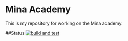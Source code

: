 # Mina Academy

This is my repository for working on the Mina academy.

##Status
[![build and test](https://github.com/MaxWallwey/maxwallwey-todo/actions/workflows/build-and-test.yml/badge.svg)](https://github.com/MaxWallwey/maxwallwey-todo/actions/workflows/build-and-test.yml)
